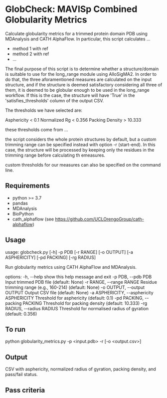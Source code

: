 # GlobCheck: MAVISp Combined Globularity Metrics
Calculate globularity metrics for a trimmed protein domain PDB using MDAnalysis and CATH AlphaFlow.
In particular, this script calculates ...
  - method 1 with ref
  - method 2 with ref
  - ...

The final purpose of this script is to determine whether a structure/domain is suitable to use for 
the long_range module using AlloSigMA2. In order to do that, the three aforamentioned measures
are calculated on the input structure, and if the structure is deemed satisfactory considering all
three of them, it is deemed to be globular enough to be used in the long_range workflow.
If this is the case, the structure will have 'True' in the 'satisfies_thresholds' column of the output CSV.

The thresholds we have selected are:

Asphericity < 0.1
Normalized Rg < 0.356
Packing Density > 10.333

these thresholds come from ...

the script considers the whole protein structures by default, but a custom trimming range can
be specified instead with option -r (start-end). In this case, the structure will be processed
by keeping only the residues in the trimming range before calculating th emeasures.

custom thresholds for our measures can also be specified on the command line.

## Requirements

- python >= 3.7
- pandas
- MDAnalysis
- BioPython
- cath_alphaflow (see https://github.com/UCLOrengoGroup/cath-alphaflow)

## Usage 
usage: globcheck.py [-h] -p PDB [-r RANGE] [-o OUTPUT] [-a ASPHERICITY] [-pd PACKING] [-rg RADIUS]

Run globularity metrics using CATH AlphaFlow and MDAnalysis.

options:
  -h, --help            show this help message and exit
  -p PDB, --pdb PDB     Input trimmed PDB file (default: None)
  -r RANGE, --range RANGE
                        Residue trimming range (e.g., 160-214) (default: None)
  -o OUTPUT, --output OUTPUT
                        Output CSV file (default: None)
  -a ASPHERICITY, --asphericity ASPHERICITY
                        Threshold for asphericity (default: 0.1)
  -pd PACKING, --packing PACKING
                        Threshold for packing density (default: 10.333)
  -rg RADIUS, --radius RADIUS
                        Threshold for normalised radius of gyration (default: 0.356)

## To run 
python globularity_metrics.py -p <input.pdb> -r <start-end> [-o <output.csv>]

## Output
CSV with asphericity, normalized radius of gyration, packing density, and pass/fail status.

## Pass criteria

